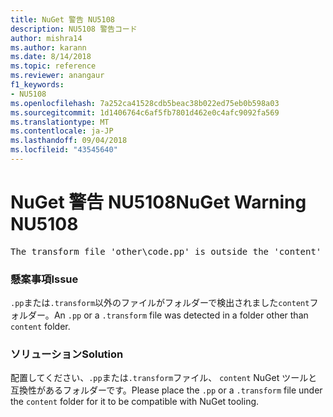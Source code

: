 ```yaml
---
title: NuGet 警告 NU5108
description: NU5108 警告コード
author: mishra14
ms.author: karann
ms.date: 8/14/2018
ms.topic: reference
ms.reviewer: anangaur
f1_keywords:
- NU5108
ms.openlocfilehash: 7a252ca41528cdb5beac38b022ed75eb0b598a03
ms.sourcegitcommit: 1d1406764c6af5fb7801d462e0c4afc9092fa569
ms.translationtype: MT
ms.contentlocale: ja-JP
ms.lasthandoff: 09/04/2018
ms.locfileid: "43545640"
---
```

# <a name="nuget-warning-nu5108"></a><span data-ttu-id="5fcba-103">NuGet 警告 NU5108</span><span class="sxs-lookup"><span data-stu-id="5fcba-103">NuGet Warning NU5108</span></span>
<pre>The transform file 'other\code.pp' is outside the 'content' folder and hence will not be transformed during installation of this package. Move it into the 'content' folder.</pre>

### <a name="issue"></a><span data-ttu-id="5fcba-104">懸案事項</span><span class="sxs-lookup"><span data-stu-id="5fcba-104">Issue</span></span>

<span data-ttu-id="5fcba-105">`.pp`または`.transform`以外のファイルがフォルダーで検出されました`content`フォルダー。</span><span class="sxs-lookup"><span data-stu-id="5fcba-105">An `.pp` or a `.transform` file was detected in a folder other than `content` folder.</span></span>


### <a name="solution"></a><span data-ttu-id="5fcba-106">ソリューション</span><span class="sxs-lookup"><span data-stu-id="5fcba-106">Solution</span></span>

<span data-ttu-id="5fcba-107">配置してください、`.pp`または`.transform`ファイル、 `content` NuGet ツールと互換性があるフォルダーです。</span><span class="sxs-lookup"><span data-stu-id="5fcba-107">Please place the `.pp` or a `.transform`  file under the `content` folder for it to be compatible with NuGet tooling.</span></span>

